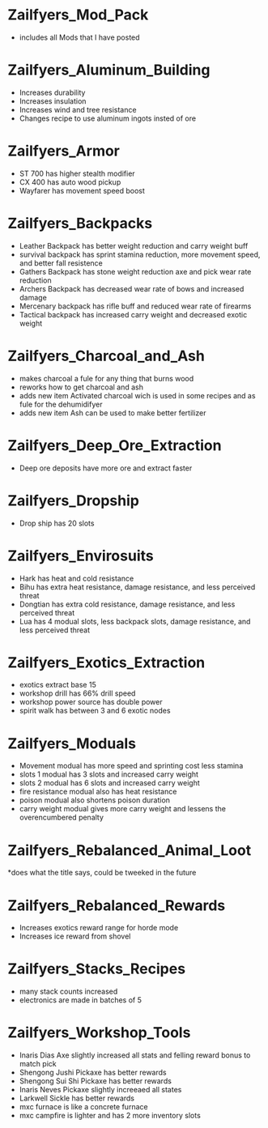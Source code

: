 # Zailfyers_Mod_Pack
* includes all Mods that I have posted

# Zailfyers_Aluminum_Building
* Increases durability
* Increases insulation
* Increases wind and tree resistance
* Changes recipe to use aluminum ingots insted of ore

# Zailfyers_Armor
* ST 700 has higher stealth modifier
* CX 400 has auto wood pickup
* Wayfarer has movement speed boost

# Zailfyers_Backpacks
* Leather Backpack has better weight reduction and carry weight buff
* survival backpack has sprint stamina reduction, more movement speed, and better fall resistence
* Gathers Backpack has stone weight reduction axe and pick wear rate reduction
* Archers Backpack has decreased wear rate of bows and increased damage
* Mercenary backpack has rifle buff and reduced wear rate of firearms
* Tactical backpack has increased carry weight and decreased exotic weight

# Zailfyers_Charcoal_and_Ash
* makes charcoal a fule for any thing that burns wood
* reworks how to get charcoal and ash
* adds new item Activated charcoal wich is used in some recipes and as fule for the dehumidifyer
* adds new item Ash can be used to make better fertilizer

# Zailfyers_Deep_Ore_Extraction
* Deep ore deposits have more ore and extract faster

# Zailfyers_Dropship
* Drop ship has 20 slots

# Zailfyers_Envirosuits
* Hark has heat and cold resistance
* Bihu has extra heat resistance, damage resistance, and less perceived threat
* Dongtian has extra cold resistance, damage resistance, and less perceived threat
* Lua has 4 modual slots, less backpack slots, damage resistance, and less perceived threat

# Zailfyers_Exotics_Extraction
* exotics extract base 15
* workshop drill has 66% drill speed
* workshop power source has double power
* spirit walk has between 3 and 6 exotic nodes

# Zailfyers_Moduals
* Movement modual has more speed and sprinting cost less stamina
* slots 1 modual has 3 slots and increased carry weight
* slots 2 modual has 6 slots and increased carry weight
* fire resistance modual also has heat resistance
* poison modual also shortens poison duration
* carry weight modual gives more carry weight and lessens the overencumbered penalty

# Zailfyers_Rebalanced_Animal_Loot
*does what the title says, could be tweeked in the future

# Zailfyers_Rebalanced_Rewards
* Increases exotics reward range for horde mode
* Increases ice reward from shovel

# Zailfyers_Stacks_Recipes
* many stack counts increased
* electronics are made in batches of 5

# Zailfyers_Workshop_Tools
* Inaris Dias Axe slightly increased all stats and felling reward bonus to match pick
* Shengong Jushi Pickaxe has better rewards 
* Shengong Sui Shi Pickaxe has better rewards
* Inaris Neves Pickaxe slightly increeaed all states
* Larkwell Sickle has better rewards
* mxc furnace is like a concrete furnace
* mxc campfire is lighter and has 2 more inventory slots